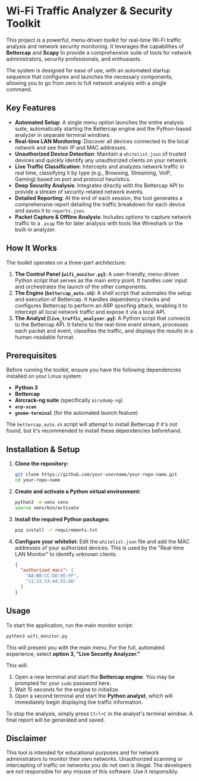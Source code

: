 # Wi-Fi Traffic Analyzer & Security Toolkit

This project is a powerful, menu-driven toolkit for real-time Wi-Fi traffic analysis and network security monitoring. It leverages the capabilities of **Bettercap** and **Scapy** to provide a comprehensive suite of tools for network administrators, security professionals, and enthusiasts.

The system is designed for ease of use, with an automated startup sequence that configures and launches the necessary components, allowing you to go from zero to full network analysis with a single command.

## Key Features

*   **Automated Setup**: A single menu option launches the entire analysis suite, automatically starting the Bettercap engine and the Python-based analyzer in separate terminal windows.
*   **Real-time LAN Monitoring**: Discover all devices connected to the local network and see their IP and MAC addresses.
*   **Unauthorized Device Detection**: Maintain a `whitelist.json` of trusted devices and quickly identify any unauthorized clients on your network.
*   **Live Traffic Classification**: Intercepts and analyzes network traffic in real time, classifying it by type (e.g., Browsing, Streaming, VoIP, Gaming) based on port and protocol heuristics.
*   **Deep Security Analysis**: Integrates directly with the Bettercap API to provide a stream of security-related network events.
*   **Detailed Reporting**: At the end of each session, the tool generates a comprehensive report detailing the traffic breakdown for each device and saves it to `reports.json`.
*   **Packet Capture & Offline Analysis**: Includes options to capture network traffic to a `.pcap` file for later analysis with tools like Wireshark or the built-in analyzer.

## How It Works

The toolkit operates on a three-part architecture:

1.  **The Control Panel (`wifi_monitor.py`):** A user-friendly, menu-driven Python script that serves as the main entry point. It handles user input and orchestrates the launch of the other components.
2.  **The Engine (`bettercap_auto.sh`):** A shell script that automates the setup and execution of Bettercap. It handles dependency checks and configures Bettercap to perform an ARP spoofing attack, enabling it to intercept all local network traffic and expose it via a local API.
3.  **The Analyst (`live_traffic_analyzer.py`):** A Python script that connects to the Bettercap API. It listens to the real-time event stream, processes each packet and event, classifies the traffic, and displays the results in a human-readable format.

## Prerequisites

Before running the toolkit, ensure you have the following dependencies installed on your Linux system:

*   **Python 3**
*   **Bettercap**
*   **Aircrack-ng suite** (specifically `airodump-ng`)
*   **`arp-scan`**
*   **`gnome-terminal`** (for the automated launch feature)

The `bettercap_auto.sh` script will attempt to install Bettercap if it's not found, but it's recommended to install these dependencies beforehand.

## Installation & Setup

1.  **Clone the repository:**
    ```sh
    git clone https://github.com/your-username/your-repo-name.git
    cd your-repo-name
    ```

2.  **Create and activate a Python virtual environment:**
    ```sh
    python3 -m venv venv
    source venv/bin/activate
    ```

3.  **Install the required Python packages:**
    ```sh
    pip install -r requirements.txt
    ```

4.  **Configure your whitelist:**
    Edit the `whitelist.json` file and add the MAC addresses of your authorized devices. This is used by the "Real-time LAN Monitor" to identify unknown clients.
    ```json
    {
      "authorized_macs": [
        "AA:BB:CC:DD:EE:FF",
        "11:22:33:44:55:66"
      ]
    }
    ```

## Usage

To start the application, run the main monitor script:

```sh
python3 wifi_monitor.py
```

This will present you with the main menu. For the full, automated experience, select **option 3, "Live Security Analyzer."**

This will:
1.  Open a new terminal and start the **Bettercap engine**. You may be prompted for your `sudo` password here.
2.  Wait 15 seconds for the engine to initialize.
3.  Open a second terminal and start the **Python analyst**, which will immediately begin displaying live traffic information.

To stop the analysis, simply press `Ctrl+C` in the analyst's terminal window. A final report will be generated and saved.

## Disclaimer

This tool is intended for educational purposes and for network administrators to monitor their own networks. Unauthorized scanning or intercepting of traffic on networks you do not own is illegal. The developers are not responsible for any misuse of this software. Use it responsibly.
